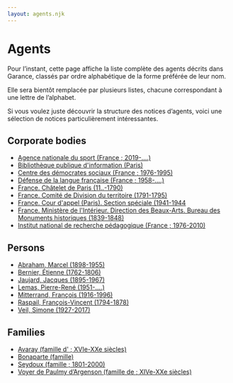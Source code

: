 ```yaml
---
layout: agents.njk
---
```


# Agents

Pour l’instant, cette page affiche la liste complète des agents décrits dans Garance, classés par ordre alphabétique de la forme préférée de leur nom.

Elle sera bientôt remplacée par plusieurs listes, chacune correspondant à une lettre de l’alphabet.

Si vous voulez juste découvrir la structure des notices d’agents, voici une sélection de notices particulièrement intéressantes.

## Corporate bodies

- [Agence nationale du sport (France ; 2019-….)](https://rdf.archives-nationales.culture.gouv.fr/agent/053579)
- [Bibliothèque publique d'information (Paris)](https://rdf.archives-nationales.culture.gouv.fr/agent/005422)
- [Centre des démocrates sociaux (France ; 1976-1995)](https://rdf.archives-nationales.culture.gouv.fr/agent/050625)
- [Défense de la langue française (France ; 1958-....)](https://rdf.archives-nationales.culture.gouv.fr/agent/053107)
- [France. Châtelet de Paris (11..-1790)](https://rdf.archives-nationales.culture.gouv.fr/agent/051839)
- [France. Comité de Division du territoire (1791-1795)](https://rdf.archives-nationales.culture.gouv.fr/agent/051337)
- [France. Cour d'appel (Paris). Section spéciale (1941-1944](https://rdf.archives-nationales.culture.gouv.fr/agent/051235)
- [France. Ministère de l'Intérieur. Direction des Beaux-Arts. Bureau des Monuments historiques (1839-1848)](https://rdf.archives-nationales.culture.gouv.fr/agent/051120)
- [Institut national de recherche pédagogique (France ; 1976-2010)](https://rdf.archives-nationales.culture.gouv.fr/agent/003123)

## Persons

- [Abraham, Marcel (1898-1955)](https://rdf.archives-nationales.culture.gouv.fr/agent/051870)
- [Bernier, Étienne (1762-1806)](https://rdf.archives-nationales.culture.gouv.fr/agent/051666)
- [Jaujard, Jacques (1895-1967)](https://rdf.archives-nationales.culture.gouv.fr/agent/050836)
- [Lemas, Pierre-René (1951-....)](https://rdf.archives-nationales.culture.gouv.fr/agent/051947)
- [Mitterrand, François (1916-1996)](https://rdf.archives-nationales.culture.gouv.fr/agent/053196)
- [Raspail, François-Vincent (1794-1878)](https://rdf.archives-nationales.culture.gouv.fr/agent/050620)
- [Veil, Simone (1927-2017)](https://rdf.archives-nationales.culture.gouv.fr/agent/009941)

## Families

- [Avaray (famille d' ; XVIe-XXe siècles)](https://rdf.archives-nationales.culture.gouv.fr/agent/050231)
- [Bonaparte (famille)](https://rdf.archives-nationales.culture.gouv.fr/agent/050805)
- [Seydoux (famille ; 1801-2000)](https://rdf.archives-nationales.culture.gouv.fr/agent/052053)
- [Voyer de Paulmy d’Argenson (famille de ; XIVe-XXe siècles)](https://rdf.archives-nationales.culture.gouv.fr/agent/052533)
